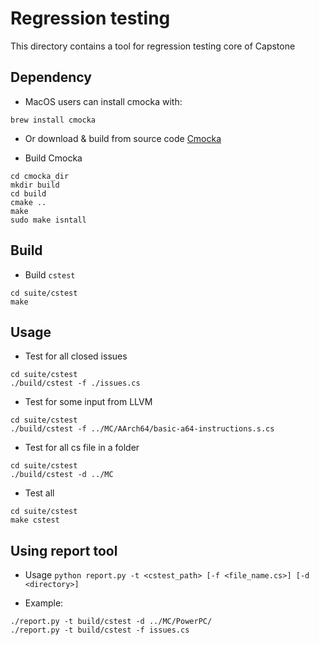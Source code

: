 # Regression testing
This directory contains a tool for regression testing core of Capstone

## Dependency

- MacOS users can install cmocka with:

```
brew install cmocka
```

- Or download & build from source code [Cmocka](https://git.cryptomilk.org/projects/cmocka.git)

- Build Cmocka

```
cd cmocka_dir
mkdir build
cd build
cmake ..
make
sudo make isntall
```

## Build

- Build `cstest`

```
cd suite/cstest
make
```

## Usage

- Test for all closed issues

```
cd suite/cstest
./build/cstest -f ./issues.cs
```

- Test for some input from LLVM

```
cd suite/cstest
./build/cstest -f ../MC/AArch64/basic-a64-instructions.s.cs
```

- Test for all cs file in a folder

```
cd suite/cstest
./build/cstest -d ../MC
```

- Test all

```
cd suite/cstest
make cstest
```

## Using report tool

- Usage `python report.py -t <cstest_path> [-f <file_name.cs>] [-d <directory>]`

- Example: 

```
./report.py -t build/cstest -d ../MC/PowerPC/
./report.py -t build/cstest -f issues.cs
```
